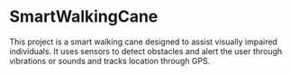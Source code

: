 # SmartWalkingCane
This project is a smart walking cane designed to assist visually impaired individuals. It uses sensors to detect obstacles and alert the user through vibrations or sounds and tracks location through GPS.
